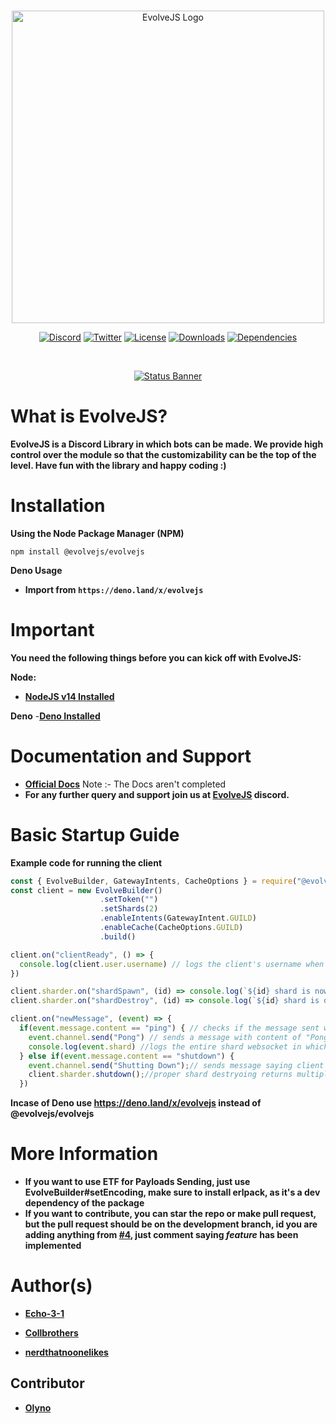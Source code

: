 <br />
<p align="center">
 <img src="https://cdn.discordapp.com/attachments/712948948343455856/734829166821900438/EvolveJS.png" alt="EvolveJS Logo" width="500px" heigh="auto"/>
</p>
<p align="center">
  <a href="https://discord.gg/9bnpjqY"><img src="https://discordapp.com/api/guilds/736450058664411166/widget.png?style=shield" alt="Discord" /></a>
  <a href="https://twitter.com/ABlazify"><img src="https://img.shields.io/twitter/follow/ABlazify?label=Follow&style=social" alt="Twitter" /></a>
  <a href="https://github.com/EvolveJS/EvolveJS/blob/master/LICENSE"><img src="https://img.shields.io/npm/l/@evolvejs/evolvejs" alt="License" /></a>
  <a href="https://npmjs.com/package/@evolvejs/evolvejs"><img src="https://img.shields.io/npm/dt/@evolvejs/evolvejs" alt="Downloads" /></a>
  <a href="https://david-dm.org/EvolveJS/EvolveJS"><img src="https://img.shields.io/david/EvolveJS/EvolveJS" alt="Dependencies" /></a>
</p>
<br />
<p align="center">
  <a href="https://nodei.co/npm/@evolvejs/evolvejs"><img src="https://nodei.co/npm/@evolvejs/evolvejs.png?downloads=true&stars=true" alt="Status Banner"></a>
</p>

# What is EvolveJS?
**EvolveJS is a Discord Library in which bots can be made. We provide high control over the module so that the customizability can be the top of the level.
Have fun with the library and happy coding :)**

# Installation

**Using the Node Package Manager (NPM)**

```shell script
npm install @evolvejs/evolvejs
```
**Deno Usage**
- **Import from `https://deno.land/x/evolvejs`**

# Important

**You need the following things before you can kick off with EvolveJS:**

**Node:**
- [**NodeJS v14 Installed**](https://www.nodejs.org)

**Deno**
-[**Deno Installed**](https://deno.land)

# Documentation and Support

- **[Official Docs](https://evolve.js.org)**
Note :- The Docs aren't completed
- **For any further query and support join us at [EvolveJS](https://discord.gg/9bnpjqY) discord.**

# Basic Startup Guide

**Example code for running the client**

```js
const { EvolveBuilder, GatewayIntents, CacheOptions } = require("@evolvejs/evolvejs")
const client = new EvolveBuilder()
                    .setToken("")
                    .setShards(2)
                    .enableIntents(GatewayIntent.GUILD)
                    .enableCache(CacheOptions.GUILD)
                    .build()

client.on("clientReady", () => {
  console.log(client.user.username) // logs the client's username when all shard is ready
})

client.sharder.on("shardSpawn", (id) => console.log(`${id} shard is now online`))
client.sharder.on("shardDestroy", (id) => console.log(`${id} shard is destryed`))

client.on("newMessage", (event) => {
  if(event.message.content == "ping") { // checks if the message sent was "ping"
    event.channel.send("Pong") // sends a message with content of "Pong"
    console.log(event.shard) //logs the entire shard websocket in which the event was triggered
  } else if(event.message.content == "shutdown") {
    event.channel.send("Shutting Down");// sends message saying client is shutting down
    client.sharder.shutdown();//proper shard destryoing returns multiple shard destroy event if multiple shards
  })


```
**Incase of Deno use https://deno.land/x/evolvejs instead of @evolvejs/evolvejs**

# More Information
- **If you want to use ETF for Payloads Sending, just use EvolveBuilder#setEncoding, make sure to install erlpack, as it's a dev dependency of the package**
- **If you want to contribute, you can star the repo or make pull request, but the pull request should be on the development branch, id you are adding anything from [#4](https://github.com/EvolveJS/EvolveJS/issues/4), just comment saying *feature* has been implemented**

# Author(s)

- [**Echo-3-1**](https://github.com/Echo-3-1)

- [**Collbrothers**](https://github.com/Collbrothers)

- **[nerdthatnoonelikes](https://github.com/nerdthatnoonelikes)**

## Contributor

- **[Olyno](https://github.com/Olyno)**
